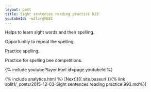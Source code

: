 ```yaml
---
layout: post
title: Sight sentences reading practice 623
youtubeId: -wJlvrgMEEI
---
```

 
 
Helps to learn sight words and their spelling.

Opportunitiy to repeat the spelling. 

Practice spelling. 
 
Practice for spelling bee competitions. 
 
{% include youtubePlayer.html id=page.youtubeId %}
 
 
{% include analytics.html %} 
[Next]({{ site.baseurl }}{% link  split1/_posts/2015-12-03-Sight sentences reading practice 993.md%})
 
